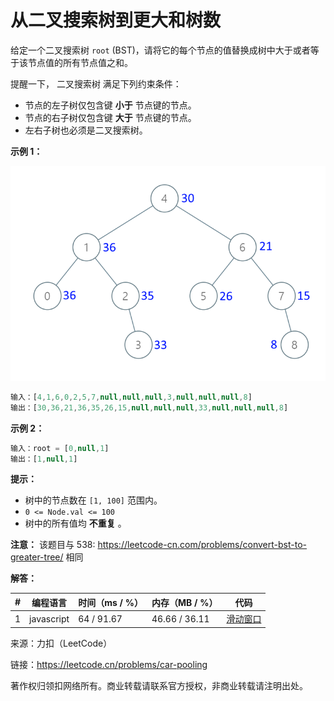 # 从二叉搜索树到更大和树数

给定一个二叉搜索树 `root` (BST)，请将它的每个节点的值替换成树中大于或者等于该节点值的所有节点值之和。

提醒一下， 二叉搜索树 满足下列约束条件：

- 节点的左子树仅包含键 **小于** 节点键的节点。
- 节点的右子树仅包含键 **大于** 节点键的节点。
- 左右子树也必须是二叉搜索树。

**示例 1：**

![示例1](./eg1.png)

``` javascript
输入：[4,1,6,0,2,5,7,null,null,null,3,null,null,null,8]
输出：[30,36,21,36,35,26,15,null,null,null,33,null,null,null,8]
```

**示例 2：**

``` javascript
输入：root = [0,null,1]
输出：[1,null,1]
```

**提示：**

- 树中的节点数在 `[1, 100]` 范围内。
- `0 <= Node.val <= 100`
- 树中的所有值均 **不重复** 。

**注意：** 该题目与 538: https://leetcode-cn.com/problems/convert-bst-to-greater-tree/ 相同

**解答：**

**#**|**编程语言**|**时间（ms / %）**|**内存（MB / %）**|**代码**
--|--|--|--|--
1|javascript|64 / 91.67|46.66 / 36.11|[滑动窗口](./javascript/ac_v1.js)

来源：力扣（LeetCode）

链接：https://leetcode.cn/problems/car-pooling

著作权归领扣网络所有。商业转载请联系官方授权，非商业转载请注明出处。
